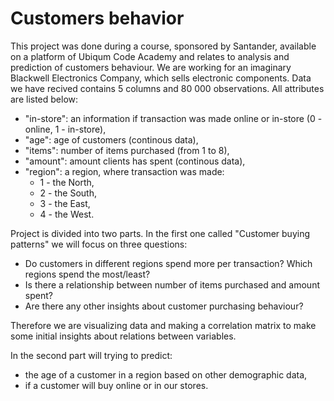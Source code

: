 # Customers behavior
This project was done during a course, sponsored by Santander, available on a platform of Ubiqum Code Academy 
and relates to analysis and prediction of customers behaviour. We are working for an imaginary Blackwell Electronics Company, which sells electronic components.
Data we have recived contains 5 columns and 80 000 observations. All attributes are listed below:

* "in-store": an information if transaction was made online or in-store (0 - online, 1 - in-store),
* "age": age of customers (continous data),
* "items": number of items purchased (from 1 to 8),
* "amount": amount clients has spent (continous data),
* "region": a region, where transaction was made:
    * 1 - the North,
    * 2 - the South,
    * 3 - the East,
    * 4 - the West.
    
Project is divided into two parts. In the first one called "Customer buying patterns" we will focus on three questions:
* Do customers in different regions spend more per transaction? Which regions spend the most/least?
* Is there a relationship between number of items purchased and amount spent?
* Are there any other insights about customer purchasing behaviour?

Therefore we are visualizing data and making a correlation matrix to make some initial insights about relations between variables.

In the second part will trying to predict:
* the age of a customer in a region based on other demographic data,
* if a customer will buy online or in our stores.

